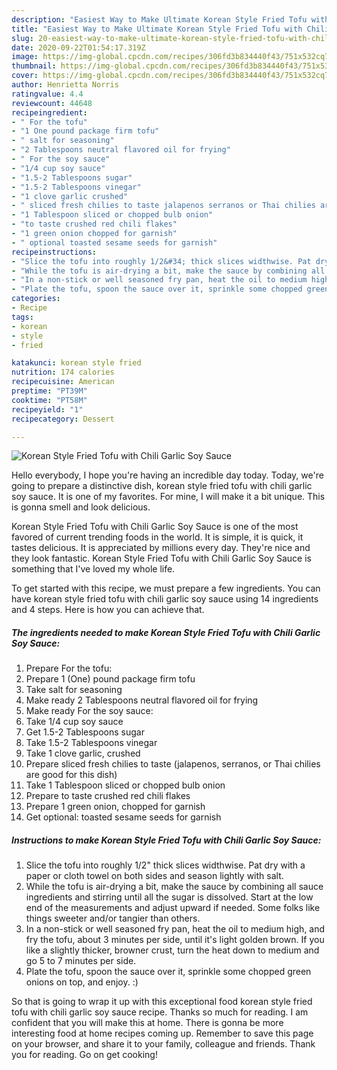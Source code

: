 ```yaml
---
description: "Easiest Way to Make Ultimate Korean Style Fried Tofu with Chili Garlic Soy Sauce"
title: "Easiest Way to Make Ultimate Korean Style Fried Tofu with Chili Garlic Soy Sauce"
slug: 20-easiest-way-to-make-ultimate-korean-style-fried-tofu-with-chili-garlic-soy-sauce
date: 2020-09-22T01:54:17.319Z
image: https://img-global.cpcdn.com/recipes/306fd3b834440f43/751x532cq70/korean-style-fried-tofu-with-chili-garlic-soy-sauce-recipe-main-photo.jpg
thumbnail: https://img-global.cpcdn.com/recipes/306fd3b834440f43/751x532cq70/korean-style-fried-tofu-with-chili-garlic-soy-sauce-recipe-main-photo.jpg
cover: https://img-global.cpcdn.com/recipes/306fd3b834440f43/751x532cq70/korean-style-fried-tofu-with-chili-garlic-soy-sauce-recipe-main-photo.jpg
author: Henrietta Norris
ratingvalue: 4.4
reviewcount: 44648
recipeingredient:
- " For the tofu"
- "1 One pound package firm tofu"
- " salt for seasoning"
- "2 Tablespoons neutral flavored oil for frying"
- " For the soy sauce"
- "1/4 cup soy sauce"
- "1.5-2 Tablespoons sugar"
- "1.5-2 Tablespoons vinegar"
- "1 clove garlic crushed"
- " sliced fresh chilies to taste jalapenos serranos or Thai chilies are good for this dish"
- "1 Tablespoon sliced or chopped bulb onion"
- "to taste crushed red chili flakes"
- "1 green onion chopped for garnish"
- " optional toasted sesame seeds for garnish"
recipeinstructions:
- "Slice the tofu into roughly 1/2&#34; thick slices widthwise. Pat dry with a paper or cloth towel on both sides and season lightly with salt."
- "While the tofu is air-drying a bit, make the sauce by combining all sauce ingredients and stirring until all the sugar is dissolved. Start at the low end of the measurements and adjust upward if needed. Some folks like things sweeter and/or tangier than others."
- "In a non-stick or well seasoned fry pan, heat the oil to medium high, and fry the tofu, about 3 minutes per side, until it&#39;s light golden brown. If you like a slightly thicker, browner crust, turn the heat down to medium and go 5 to 7 minutes per side."
- "Plate the tofu, spoon the sauce over it, sprinkle some chopped green onions on top, and enjoy. :)"
categories:
- Recipe
tags:
- korean
- style
- fried

katakunci: korean style fried 
nutrition: 174 calories
recipecuisine: American
preptime: "PT39M"
cooktime: "PT58M"
recipeyield: "1"
recipecategory: Dessert

---
```



![Korean Style Fried Tofu with Chili Garlic Soy Sauce](https://img-global.cpcdn.com/recipes/306fd3b834440f43/751x532cq70/korean-style-fried-tofu-with-chili-garlic-soy-sauce-recipe-main-photo.jpg)

Hello everybody, I hope you're having an incredible day today. Today, we're going to prepare a distinctive dish, korean style fried tofu with chili garlic soy sauce. It is one of my favorites. For mine, I will make it a bit unique. This is gonna smell and look delicious.



Korean Style Fried Tofu with Chili Garlic Soy Sauce is one of the most favored of current trending foods in the world. It is simple, it is quick, it tastes delicious. It is appreciated by millions every day. They're nice and they look fantastic. Korean Style Fried Tofu with Chili Garlic Soy Sauce is something that I've loved my whole life.


To get started with this recipe, we must prepare a few ingredients. You can have korean style fried tofu with chili garlic soy sauce using 14 ingredients and 4 steps. Here is how you can achieve that.

<!--inarticleads1-->

##### The ingredients needed to make Korean Style Fried Tofu with Chili Garlic Soy Sauce:

1. Prepare  For the tofu:
1. Prepare 1 (One) pound package firm tofu
1. Take  salt for seasoning
1. Make ready 2 Tablespoons neutral flavored oil for frying
1. Make ready  For the soy sauce:
1. Take 1/4 cup soy sauce
1. Get 1.5-2 Tablespoons sugar
1. Take 1.5-2 Tablespoons vinegar
1. Take 1 clove garlic, crushed
1. Prepare  sliced fresh chilies to taste (jalapenos, serranos, or Thai chilies are good for this dish)
1. Take 1 Tablespoon sliced or chopped bulb onion
1. Prepare to taste crushed red chili flakes
1. Prepare 1 green onion, chopped for garnish
1. Get  optional: toasted sesame seeds for garnish




<!--inarticleads2-->

##### Instructions to make Korean Style Fried Tofu with Chili Garlic Soy Sauce:

1. Slice the tofu into roughly 1/2&#34; thick slices widthwise. Pat dry with a paper or cloth towel on both sides and season lightly with salt.
1. While the tofu is air-drying a bit, make the sauce by combining all sauce ingredients and stirring until all the sugar is dissolved. Start at the low end of the measurements and adjust upward if needed. Some folks like things sweeter and/or tangier than others.
1. In a non-stick or well seasoned fry pan, heat the oil to medium high, and fry the tofu, about 3 minutes per side, until it&#39;s light golden brown. If you like a slightly thicker, browner crust, turn the heat down to medium and go 5 to 7 minutes per side.
1. Plate the tofu, spoon the sauce over it, sprinkle some chopped green onions on top, and enjoy. :)




So that is going to wrap it up with this exceptional food korean style fried tofu with chili garlic soy sauce recipe. Thanks so much for reading. I am confident that you will make this at home. There is gonna be more interesting food at home recipes coming up. Remember to save this page on your browser, and share it to your family, colleague and friends. Thank you for reading. Go on get cooking!
